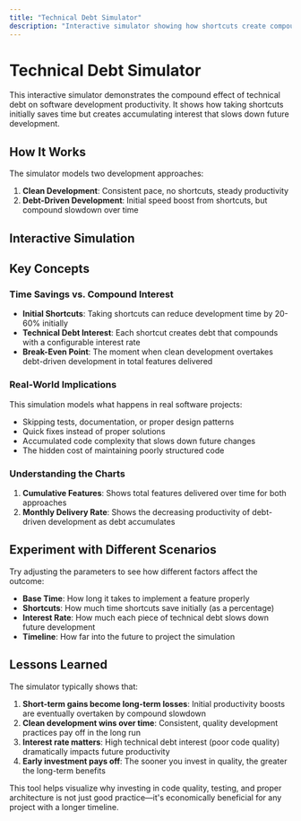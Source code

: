 ```yaml
---
title: "Technical Debt Simulator"
description: "Interactive simulator showing how shortcuts create compound productivity losses over time"
---
```


# Technical Debt Simulator

This interactive simulator demonstrates the compound effect of technical debt on software development productivity. It shows how taking shortcuts initially saves time but creates accumulating interest that slows down future development.

## How It Works

The simulator models two development approaches:

1. **Clean Development**: Consistent pace, no shortcuts, steady productivity
2. **Debt-Driven Development**: Initial speed boost from shortcuts, but compound slowdown over time

## Interactive Simulation

<TechnicalDebtSimulator />

## Key Concepts

### Time Savings vs. Compound Interest

- **Initial Shortcuts**: Taking shortcuts can reduce development time by 20-60% initially
- **Technical Debt Interest**: Each shortcut creates debt that compounds with a configurable interest rate
- **Break-Even Point**: The moment when clean development overtakes debt-driven development in total features delivered

### Real-World Implications

This simulation models what happens in real software projects:

- Skipping tests, documentation, or proper design patterns
- Quick fixes instead of proper solutions
- Accumulated code complexity that slows down future changes
- The hidden cost of maintaining poorly structured code

### Understanding the Charts

1. **Cumulative Features**: Shows total features delivered over time for both approaches
2. **Monthly Delivery Rate**: Shows the decreasing productivity of debt-driven development as debt accumulates

## Experiment with Different Scenarios

Try adjusting the parameters to see how different factors affect the outcome:

- **Base Time**: How long it takes to implement a feature properly
- **Shortcuts**: How much time shortcuts save initially (as a percentage)
- **Interest Rate**: How much each piece of technical debt slows down future development
- **Timeline**: How far into the future to project the simulation

## Lessons Learned

The simulator typically shows that:

1. **Short-term gains become long-term losses**: Initial productivity boosts are eventually overtaken by compound slowdown
2. **Clean development wins over time**: Consistent, quality development practices pay off in the long run
3. **Interest rate matters**: High technical debt interest (poor code quality) dramatically impacts future productivity
4. **Early investment pays off**: The sooner you invest in quality, the greater the long-term benefits

This tool helps visualize why investing in code quality, testing, and proper architecture is not just good practice—it's economically beneficial for any project with a longer timeline.
